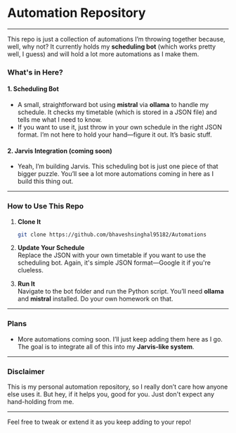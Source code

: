 # **Automation Repository**
---

This repo is just a collection of automations I’m throwing together because, well, why not? It currently holds my **scheduling bot** (which works pretty well, I guess) and will hold a lot more automations as I make them. 

### **What's in Here?**

#### 1. **Scheduling Bot**
- A small, straightforward bot using **mistral** via **ollama** to handle my schedule. It checks my timetable (which is stored in a JSON file) and tells me what I need to know.
- If you want to use it, just throw in your own schedule in the right JSON format. I’m not here to hold your hand—figure it out. It’s basic stuff.

#### 2. **Jarvis Integration** (coming soon)
- Yeah, I’m building Jarvis. This scheduling bot is just one piece of that bigger puzzle. You’ll see a lot more automations coming in here as I build this thing out.

---

### **How to Use This Repo**

1. **Clone It**  
   ```bash
   git clone https://github.com/bhaveshsinghal95182/Automations
   ```

2. **Update Your Schedule**  
   Replace the JSON with your own timetable if you want to use the scheduling bot. Again, it's simple JSON format—Google it if you're clueless.

3. **Run It**  
   Navigate to the bot folder and run the Python script. You’ll need **ollama** and **mistral** installed. Do your own homework on that.

---

### **Plans**
- More automations coming soon. I’ll just keep adding them here as I go. The goal is to integrate all of this into my **Jarvis-like system**.

---

### **Disclaimer**
This is my personal automation repository, so I really don’t care how anyone else uses it. But hey, if it helps you, good for you. Just don't expect any hand-holding from me.

---

Feel free to tweak or extend it as you keep adding to your repo!